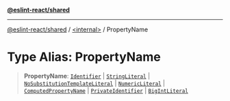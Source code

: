 [**@eslint-react/shared**](../../README.md)

***

[@eslint-react/shared](../../README.md) / [\<internal\>](../README.md) / PropertyName

# Type Alias: PropertyName

> **PropertyName**: [`Identifier`](../interfaces/Identifier.md) \| [`StringLiteral`](../interfaces/StringLiteral.md) \| [`NoSubstitutionTemplateLiteral`](../interfaces/NoSubstitutionTemplateLiteral.md) \| [`NumericLiteral`](../interfaces/NumericLiteral.md) \| [`ComputedPropertyName`](../interfaces/ComputedPropertyName.md) \| [`PrivateIdentifier`](../interfaces/PrivateIdentifier.md) \| [`BigIntLiteral`](../interfaces/BigIntLiteral.md)
